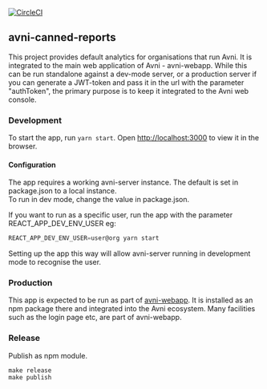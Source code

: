 [![CircleCI](https://circleci.com/gh/avniproject/avni-canned-reports/tree/main.svg?style=svg)](https://circleci.com/gh/avniproject/avni-canned-reports/tree/main)


## avni-canned-reports
This project provides default analytics for organisations that run Avni. It is integrated to the main web application of Avni - avni-webapp. While this can be run standalone against a dev-mode server, or a production server if you can generate a JWT-token and pass it in the url with the parameter "authToken", the primary purpose is to keep it integrated to the Avni web console. 


### Development

To start the app, run  `yarn start`. 
Open [http://localhost:3000](http://localhost:3000) to view it in the browser.

#### Configuration
The app requires a working avni-server instance. The default is set in package.json to a local instance.\
 To run in dev mode, change the value in package.json. 
 
If you want to run as a specific user, run the app with the parameter REACT_APP_DEV_ENV_USER
eg: 
```javascript
REACT_APP_DEV_ENV_USER=user@org yarn start
```

Setting up the app this way will allow avni-server running in development mode to recognise the user.

### Production
This app is expected to be run as part of [avni-webapp](https://github.com/avniproject/avni-webapp/). It is installed as an npm package there and integrated into the Avni ecosystem. Many facilities such as the login page etc, are part of avni-webapp. 

### Release
Publish as npm module. 
```shell script
make release
make publish
```
